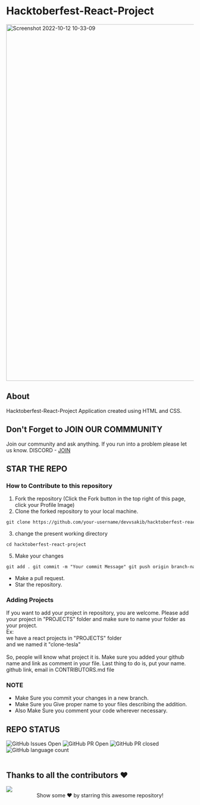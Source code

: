 # Hacktoberfest-React-Project

<img width="959" alt="Screenshot 2022-10-12 10-33-09" src="https://user-images.githubusercontent.com/56462749/195327772-d1c821f4-7591-418d-85eb-e32f5b0f14b6.png">

## About

Hacktoberfest-React-Project Application created using HTML and CSS.
## Don't Forget to JOIN OUR COMMMUNITY
Join our community and ask anything. If you run into a problem please let us know.
DISCORD - [JOIN](https://discord.gg/6XRTeHRxWV)

## STAR THE REPO
### How to Contribute to this repository

1. Fork the repository (Click the Fork button in the top right of this page,
   click your Profile Image)
2. Clone the forked repository to your local machine.

```markdown
git clone https://github.com/your-username/devvsakib/hacktoberfest-react-project.git
```

3. change the present working directory

```markdown
cd hacktoberfest-react-project
```

5. Make your changes

```markdown
git add . git commit -m "Your commit Message" git push origin branch-name
```

- Make a pull request.
- Star the repository.

### Adding Projects
If you want to add your project in repository, you are welcome. Please add your project in "PROJECTS" folder and make sure to name your folder as your project.
<br>
Ex:
<br>
we have a react projects in "PROJECTS" folder
<br>
and we named it "clone-tesla"
<br><br>
So, people will know what project it is. Make sure you added your github name and link as comment in your file. Last thing to do is, put your name. github link, email in CONTRIBUTORS.md file

### NOTE

- Make Sure you commit your changes in a new branch.
- Make Sure you Give proper name to your files describing the addition.
- Also Make Sure you comment your code wherever necessary.


## REPO STATUS

![GitHub Issues Open](https://img.shields.io/github/issues/devvsakib/hacktoberfest-react-project?style=for-the-badge&color=green)
![GitHub PR Open](https://img.shields.io/github/issues-pr/devvsakib/hacktoberfest-react-project?style=for-the-badge&color=aqua)
![GitHub PR closed](https://img.shields.io/github/issues-pr-closed-raw/devvsakib/hacktoberfest-react-project?style=for-the-badge&color=blue)
![GitHub language count](https://img.shields.io/github/languages/count/devvsakib/hacktoberfest-react-project?style=for-the-badge&color=brightgreen)
<br><br>

## Thanks to all the contributors ❤️
<a href = "https://github.com/devvsakib/hacktoberfest-react-project/graphs/contributors">
  <img src = "https://contrib.rocks/image?repo=devvsakib/hacktoberfest-react-project"/>
</a>
<div align="center">
Show some ❤️ by starring this awesome repository!
</div>
